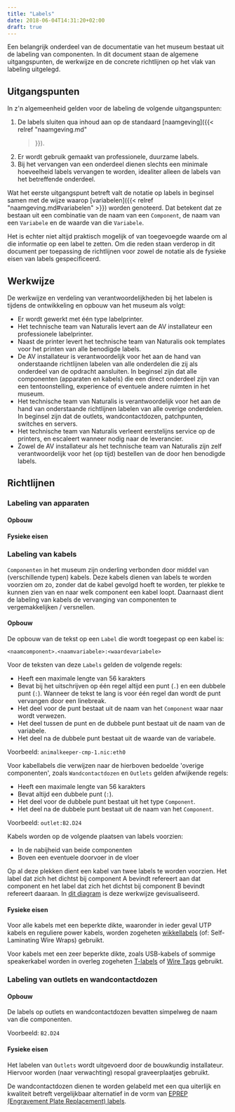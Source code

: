 ```yaml
---
title: "Labels"
date: 2018-06-04T14:31:20+02:00
draft: true
---
```


Een belangrijk onderdeel van de documentatie van het museum bestaat uit de
labeling van componenten. In dit document staan de algemene uitgangspunten, de
werkwijze en de concrete richtlijnen op het vlak van labeling uitgelegd.

## Uitgangspunten

In z'n algemeenheid gelden voor de labeling de volgende uitgangspunten:

1. De labels sluiten qua inhoud aan op de standaard [naamgeving]({{< relref "naamgeving.md"
    >}}).
1. Er wordt gebruik gemaakt van professionele, duurzame labels.
1. Bij het vervangen van een onderdeel dienen slechts een minimale hoeveelheid labels
   vervangen te worden, idealiter alleen de labels van het betreffende onderdeel.

Wat het eerste uitgangspunt betreft valt de notatie op labels in beginsel samen
met de wijze waarop [variabelen]({{< relref "naamgeving.md#variabelen" >}})
worden genoteerd. Dat betekent dat ze bestaan uit een combinatie van de naam van
een `Component`, de naam van een `Variabele` en de waarde van die `Variabele`.

Het is echter niet altijd praktisch mogelijk of van toegevoegde waarde om al die
informatie op een label te zetten. Om die reden staan verderop in dit document
per toepassing de richtlijnen voor zowel de notatie als de fysieke eisen van
labels gespecificeerd.

## Werkwijze

De werkwijze en verdeling van verantwoordelijkheden bij het labelen is tijdens
de ontwikkeling en opbouw van het museum als volgt:

* Er wordt gewerkt met één type labelprinter.
* Het technische team van Naturalis levert aan de AV installateur een
  professionele labelprinter.
* Naast de printer levert het technische team van Naturalis ook templates voor
  het printen van alle benodigde labels.
* De AV installateur is verantwoordelijk voor het aan de hand van onderstaande
  richtlijnen labelen van alle onderdelen die zij als onderdeel van de opdracht
  aansluiten. In beginsel zijn dat alle componenten (apparaten en kabels) die
  een direct onderdeel zijn van een tentoonstelling, experience of eventuele
  andere ruimten in het museum.
* Het technische team van Naturalis is verantwoordelijk voor het aan de hand van
  onderstaande richtlijnen labelen van alle overige onderdelen. In beginsel zijn
  dat de outlets, wandcontactdozen, patchpunten, switches en servers.
* Het technische team van Naturalis verleent eerstelijns service op de printers,
  en escaleert wanneer nodig naar de leverancier.
* Zowel de AV installateur als het technische team van Naturalis zijn zelf
  verantwoordelijk voor het (op tijd) bestellen van de door hen benodigde labels.

## Richtlijnen

### Labeling van apparaten

#### Opbouw

#### Fysieke eisen

### Labeling van kabels

`Componenten` in het museum zijn onderling verbonden door middel van
(verschillende typen) kabels. Deze kabels dienen van labels te worden voorzien
om zo, zonder dat de kabel gevolgd hoeft te worden, ter plekke te kunnen zien
van en naar welk component een kabel loopt. Daarnaast dient de labeling van
kabels de vervanging van componenten te vergemakkelijken / versnellen.

#### Opbouw

De opbouw van de tekst op een `Label` die wordt toegepast op een kabel is:

`<naamcomponent>.<naamvariabele>:<waardevariabele>`

Voor de teksten van deze `Labels` gelden de volgende regels:

* Heeft een maximale lengte van 56 karakters
* Bevat bij het uitschrijven op één regel altijd een punt (`.`) en een dubbele
  punt (`:`). Wanneer de tekst te lang is voor één regel dan wordt de punt
  vervangen door een linebreak.
* Het deel voor de punt bestaat uit de naam van het `Component` waar naar wordt
  verwezen.
* Het deel tussen de punt en de dubbele punt bestaat uit de naam van de
  variabele.
* Het deel na de dubbele punt bestaat uit de waarde van de variabele.

Voorbeeld: `animalkeeper-cmp-1.nic:eth0`

Voor kabellabels die verwijzen naar de hierboven bedoelde 'overige componenten',
zoals `Wandcontactdozen` en `Outlets` gelden afwijkende regels:

* Heeft een maximale lengte van 56 karakters
* Bevat altijd een dubbele punt (`:`).
* Het deel voor de dubbele punt bestaat uit het type `Component`.
* Het deel na de dubbele punt bestaat uit de naam van het `Component`.

Voorbeeld: `outlet:B2.D24`

Kabels worden op de volgende plaatsen van labels voorzien:

* In de nabijheid van beide componenten
* Boven een eventuele doorvoer in de vloer

Op al deze plekken dient een kabel van twee labels te worden voorzien. Het label
dat zich het dichtst bij component A bevindt refereert aan dat component en het
label dat zich het dichtst bij component B bevindt refereert daaraan. In [dit
diagram](https://www.draw.io/?lightbox=1&highlight=0000ff&edit=_blank&layers=1&nav=1&title=Labels.html#Uhttps%3A%2F%2Fdrive.google.com%2Fa%2Fnaturalis.nl%2Fuc%3Fid%3D1yHieQT567oCd_ZBZ8qTfL7mGpYjQrG3g%26export%3Ddownload)
is deze werkwijze gevisualiseerd.

#### Fysieke eisen

Voor alle kabels met een beperkte dikte, waaronder in ieder geval UTP kabels en
reguliere power kabels, worden zogeheten
[wikkellabels](http://www.altec.nl/ttp-24x12x36mm-wikkellabel-4-rij) (of:
Self-Laminating Wire Wraps) gebruikt.

Voor kabels met een zeer beperkte dikte, zoals USB-kabels of sommige
speakerkabel worden in overleg zogeheten
[T-labels](http://www.altec.nl/ttpft-30x10mm-vlaglabel-t-model) of [Wire
Tags](http://www.altec.nl/altec-wire-tag-a310-22-9x5-2mm-wit-0-25-0-75mm)
gebruikt.

### Labeling van outlets en wandcontactdozen

#### Opbouw

De labels op outlets en wandcontactdozen bevatten simpelweg de naam van die
componenten.

Voorbeeld: `B2.D24`

#### Fysieke eisen

Het labelen van `Outlets` wordt uitgevoerd door de bouwkundig installateur.
Hiervoor worden (naar verwachting) resopal graveerplaatjes gebruikt.

De wandcontactdozen dienen te worden gelabeld met een qua uiterlijk en kwaliteit
betreft vergelijkbaar alternatief in de vorm van [EPREP (Engravement Plate
Replacement) labels](http://www.altec.nl/labels/alternatief-voor-resopal).
